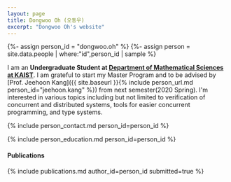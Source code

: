 ```yaml
---
layout: page
title: Dongwoo Oh (오동우)
excerpt: "Dongwoo Oh's website"
---
```


{%- assign person_id = "dongwoo.oh" %}
{%- assign person = site.data.people | where:"id",person_id | sample %}


I am an **Undergraduate Student at [Department of Mathematical Sciences at KAIST](https://mathsci.kaist.ac.kr/home/)**.
I am grateful to start my Master Program and to be advised by [Prof. Jeehoon Kang]({{ site.baseurl }}{% include person_url.md person_id="jeehoon.kang" %}) from next semester(2020 Spring).
I'm interested in various topics including but not limited to verification of
concurrent and distributed systems, tools for easier concurrent programming,
and type systems.

{% include person_contact.md person_id=person_id %}

{% include person_education.md person_id=person_id %}


#### Publications

{% include publications.md author_id=person_id submitted=true %}

